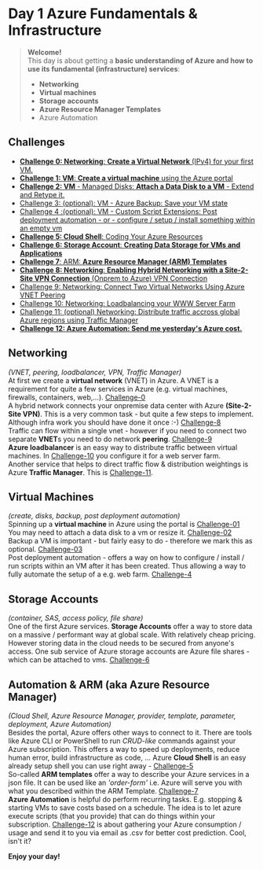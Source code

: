 # Day 1 Azure Fundamentals & Infrastructure
>**Welcome!**  
This day is about getting a **basic understanding of Azure and how to use its fundamental (infrastructure) services**:
> - **Networking**  
> - **Virtual machines** 
> - **Storage accounts** 
> - **Azure Resource Manager Templates** 
> - Azure Automation
  
## Challenges ##
- [**Challenge 0: Networking**: **Create a Virtual Network** (IPv4) for your first VM.](./challenge-00/README.md)
- [**Challenge 1: VM**: **Create a virtual machine** using the Azure portal](./challenge-01/README.md)
- [**Challenge 2: VM** - Managed Disks: **Attach a Data Disk to a VM** - Extend and Retype it.](./challenge-02/README.md)
- [Challenge 3: (optional): VM - Azure Backup: Save your VM state](./challenge-03/README.md)
- [Challenge 4 :(optional): VM - Custom Script Extensions: Post deployment automation - or - configure / setup / install something within an empty vm](./challenge-04/README.md)
- [**Challenge 5: Cloud Shell**: Coding Your Azure Resources](./challenge-05/README.md)
- [**Challenge 6: Storage Account**: **Creating Data Storage for VMs and Applications**](./challenge-06/README.md)
- [**Challenge 7**: ARM: **Azure Resource Manager (ARM) Templates**](./challenge-07/README.md)
- [**Challenge 8: Networking**: **Enabling Hybrid Networking with a Site-2-Site VPN Connection** (Onprem to Azure) VPN Connection](./challenge-08/README.md)
- [Challenge 9: Networking: Connect Two Virtual Networks Using Azure VNET Peering](./challenge-09/README.md)
- [Challenge 10: Networking: Loadbalancing your WWW Server Farm](./challenge-10/README.md)
- [Challenge 11: (optional) Networking: Distribute traffic accross global Azure regions using Traffic Manager](./challenge-11/README.md)
- [**Challenge 12: Azure Automation: Send me yesterday's Azure cost.**](./challenge-12/README.md)




## Networking ##
_(VNET, peering, loadbalancer, VPN, Traffic Manager)_  
At first we create a **virtual network** (VNET) in Azure. A VNET is a requirement for quite a few services in Azure (e.g. virtual machines, firewalls, containers, web,...). [Challenge-0](./challenge-00/README.md)  
A hybrid network connects your onpremise data center with Azure **(Site-2-Site VPN)**. This is a very common task - but quite a few steps to implement. Although infra work you should have done it once :-)  [Challenge-8](./challenge-08/README.md)  
Traffic can flow within a single vnet - however if you need to connect two separate **VNET**s you need to do network **peering**. [Challenge-9](./challenge-09/README.md)  
**Azure loadbalancer** is an easy way to distribute traffic between virtual machines. In [Challenge-10](./challenge-10/README.md) you configure it for a web server farm.  
Another service that helps to direct traffic flow & distribution weightings is Azure **Traffic Manager**. This is [Challenge-11](./challenge-11/README.md).


## Virtual Machines 
_(create, disks, backup, post deployment automation)_  
Spinning up a **virtual machine** in Azure using the portal is [Challenge-01](./challenge-01/README.md)  
You may need to attach a data disk to a vm or resize it. [Challenge-02](./challenge-02/README.md)  
Backup a VM is important - but fairly easy to do - therefore we mark this as optional. [Challenge-03](./challenge-03/README.md)  
Post deployment automation - offers a way on how to configure / install / run scripts within an VM after it has been created. Thus allowing a way to fully automate the setup of a e.g. web farm. [Challenge-4](./challenge-04/README.md)

## Storage Accounts ##
_(container, SAS, access policy, file share)_  
One of the first Azure services. **Storage Accounts** offer a way to store data on a massive / performant way at global scale. With relatively cheap pricing. However storing data in the cloud needs to be secured from anyone's access. One sub service of Azure storage accounts are Azure file shares - which can be attached to vms. [Challenge-6](./challenge-06/README.md)

## Automation & ARM (aka Azure Resource Manager) ##
_(Cloud Shell, Azure Resource Manager, provider, template, parameter, deployment, Azure Automation)_  
Besides the portal, Azure offers other ways to connect to it. There are tools like Azure CLI or PowerShell to run _CRUD-like_ commands against your Azure subscription. This offers a way to speed up deployments, reduce human error, build infrastructure as code, ... Azure **Cloud Shell** is an easy already setup shell you can use right away - [Challenge-5](./challenge-05/README.md)  
So-called **ARM templates** offer a way to describe your Azure services in a json file. It can be used like an _'order-form'_ i.e. Azure will serve you with what you described within the ARM Template. [Challenge-7](./challenge-07/README.md)  
**Azure Automation** is helpful do perform recurring tasks. E.g. stopping & starting VMs to save costs based on a schedule. The idea is to let azure execute scripts (that you provide) that can do things within your subscription. [Challenge-12](./challenge-12/README.md) is about gathering your Azure consumption / usage and send it to you via email as .csv for better cost prediction. Cool, isn't it?  
  
**Enjoy your day!**

